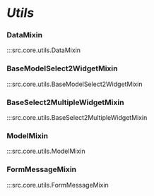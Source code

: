 # ***Utils***

### DataMixin
:::src.core.utils.DataMixin

### BaseModelSelect2WidgetMixin
:::src.core.utils.BaseModelSelect2WidgetMixin

### BaseSelect2MultipleWidgetMixin
:::src.core.utils.BaseSelect2MultipleWidgetMixin

### ModelMixin
:::src.core.utils.ModelMixin

### FormMessageMixin
:::src.core.utils.FormMessageMixin